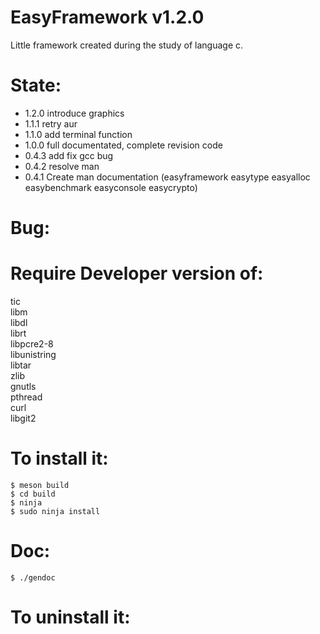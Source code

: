 EasyFramework v1.2.0
====================
Little framework created during the study of language c.<br/>

State:
======
* 1.2.0 introduce graphics
* 1.1.1 retry aur
* 1.1.0 add terminal function
* 1.0.0 full documentated, complete revision code
* 0.4.3 add fix gcc bug
* 0.4.2 resolve man
* 0.4.1 Create man documentation (easyframework easytype easyalloc easybenchmark easyconsole easycrypto)

Bug:
====

Require Developer version of:
========
tic<br/>
libm<br/>
libdl<br/>
librt<br/>
libpcre2-8<br/>
libunistring<br/>
libtar<br/>
zlib<br/>
gnutls<br/>
pthread<br/>
curl<br/>
libgit2<br/>

To install it:
==============
```
$ meson build
$ cd build
$ ninja
$ sudo ninja install
```

Doc:
================
```
$ ./gendoc
```

To uninstall it:
==============

